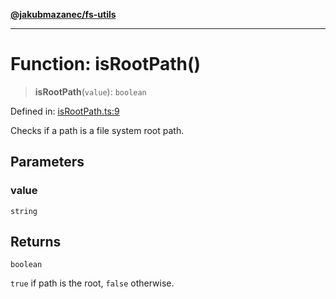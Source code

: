 [**@jakubmazanec/fs-utils**](../README.md)

---

# Function: isRootPath()

> **isRootPath**(`value`): `boolean`

Defined in:
[isRootPath.ts:9](https://github.com/jakubmazanec/tools/blob/66e975ab265618dba82f8e4c56654145b7ba4db7/packages/fs-utils/source/isRootPath.ts#L9)

Checks if a path is a file system root path.

## Parameters

### value

`string`

## Returns

`boolean`

`true` if path is the root, `false` otherwise.
